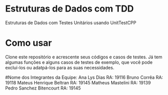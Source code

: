 # Estruturas de Dados com TDD
Estruturas de Dados com Testes Unitários usando UnitTestCPP

# Como usar
Clone este repositório e acrescente seus códigos e casos de testes.
Já tem algumas funções e alguns casos de testes de exemplo, que você pode excluí-los ou adatpá-los para as suas necessidades.

#Nome dos Integrantes da Equipe:
Ana Lys Dias RA: 19116
Bruno Corrêa RA: 19118
Mateus Henrique Beltran RA: 19145
Matheus Mastelini RA: 19139
Pedro Sanchez Bitencourt RA: 19145

